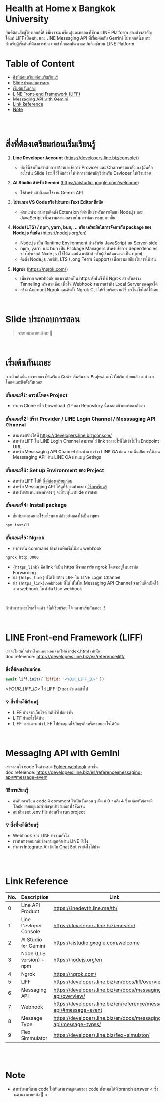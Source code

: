 # Health at Home x Bangkok University
ยินดีต้อนรับสู่โปรเจกต์นี้! ที่นี่เราจะมาเรียนรู้และทดลองใช้งาน LINE Platform สองส่วนสำคัญ ได้แก่ LIFF เบื้องต้น และ LINE Messaging API ที่เชื่อมต่อกับ Gemini โปรเจกต์นี้เหมาะสำหรับผู้เริ่มต้นที่ต้องการทำความเข้าใจและพัฒนาแอปพลิเคชันบน LINE Platform

# Table of Content
* [สิ่งที่ต้องเตรียมก่อนเริ่มเรียนรู้](#สิ่งที่ต้องเตรียมก่อนเริ่มเรียนรู้)
* [Slide ประกอบการสอน](#slide-ประกอบการสอน)
* [เริ่มต้นกันเถอะ](#เริ่มต้นกันเถอะ)
* [LINE Front-end Framework (LIFF)](#line-front-end-framework-liff)
* [Messaging API with Gemini](#messaging-api-with-gemini)
* [Link Reference](#link-reference)
* [Note](#note)

<br><br>

# สิ่งที่ต้องเตรียมก่อนเริ่มเรียนรู้
1. **Line Developer Account** (https://developers.line.biz/console/)
    - บัญชีนี้จำเป็นสำหรับการสร้างและจัดการ Provider และ Channel ของตัวเอง (มันคืออะไรนั้น Slide มีระบุไว้ให้แล้ว) ให้ทำการสมัครบัญชีสำหรับ Devloper ให้เรียบร้อย

2. **AI Studio สำหรับ Gemini** (https://aistudio.google.com/welcome)
    - ใช้สำหรับเข้าถึงและใช้งาน Gemini API 

3. **โปรแกรม VS Code หรือโปรแกรม Text Editor ที่ถนัด**
    - คำแนะนำ: สามารถติดตั้ง Extension ที่จำเป็นสำหรับการพัฒนา Node.js และ JavaScript เพื่อความสะดวกสบายในการพัฒนาระบบมากขึ้น

4. **Node (LTS) / npm, yarn, bun, … หรือ เครื่องมือในการจัดการกับ package ของ Node.js ที่ถนัด** (https://nodejs.org/en)
    - Node.js เป็น Runtime Environment สำหรับรัน JavaScript บน Server-side
    - npm, yarn, และ bun เป็น Package Managers สำหรับจัดการ dependencies ของโปรเจกต์ Node.js (ใช้ได้ตามถนัด แต่ถ้าสำหรับผู้เริ่มต้นแนะนำเป็น npm)
    - ติดตั้ง Node.js เวอร์ชัน LTS (Long Term Support) เพื่อความเสถียรในการใช้งาน

5. **Ngrok** (https://ngrok.com/)
    - เนื่องจาก webhook ของเราต้องเป็น https ดังนั้นจึงใช้ Ngrok สำหรับสร้าง Tunneling หรือทางเชื่อมเพื่อให้ Webhook สามารถเข้าถึง Local Server ของคุณได้
    - สร้าง Account Ngrok และติดตั้ง Ngrok CLI ให้เรียบร้อยตามวิธีการในเว็บไซต์ได้เลย

<br>

# Slide ประกอบการสอน
> จะตามมาภายหลังนะ 🤫

<br>

# เริ่มต้นกันเถอะ
การเริ่มต้นนั้น ทางพวกเราได้เตรียม Code เริ่มต้นของ Project เอาไว้ให้เรียบร้อยแล้ว มาทำการโหลดและติดตั้งกันเถอะ
### *ขั้นตอนที่ 1:* ดาวน์โหลด Project
- ทำการ Clone หรือ Download ZIP ของ Repository นี้ลงคอมพิวเตอร์ของตัวเอง

### *ขั้นตอนที่ 2:* สร้าง Provider / LINE Login Channel / Messsaging API Channel
- สามารถสร้างได้ที่ https://developers.line.biz/console/
- สำหรับ LIFF ใน LINE Login Channel สามารถใส่ link ของอะไรก็ได้เข้าไปใน Endpoint URL
- สำหรับ Messsaging API Channel ต้องทำการสร้าง LINE OA ก่อน จากนั้นเปิดการใช้งาน Messsaging API ผ่าน LINE OA ผ่านเมนู Setings

### *ขั้นตอนที่ 3:* Set up Environment ของ Project
- สำหรับ LIFF ไปที่ [สิ่งที่ต้องเตรียมก่อน](#สิ่งที่ต้องเตรียมก่อน)
- สำหรับ Messaging API ให้ดูที่ข้อสุดท้ายของ [วิธีการเรียนรู้](#วิธีการเรียนรู้)
- สำหรับตำแหน่งของค่าต่าง ๆ จะมีระบุใน slide การสอน


### *ขั้นตอนที่ 4:* Install package
- ขั้นกับแต่ละคนจะใช้อะไรนะ แต่ตัวอย่างของใช้เป็น npm 
``` bash
npm install
```

### *ขั้นตอนที่ 5:* Ngrok
- ทำการรัน command ข้างล่างเพื่อเริ่มใช้งาน webhook 
``` bash
ngrok http 3000
```
- `{https_link}` คือ link ที่เป็น https ที่จากการรัน ngrok โดยจะอยู่ในบรรทัด Forwarding
- นำ `{https_link}` ที่ได้ไปสร้าง LIFF ใน LINE Login Channel
- นำ `{https_link}/webhook` ที่ได้ไปใส่ใน Messaging API Channel จากนั้นติ๊กเปิดใช้งาน webhook ในหัวข้อ Use webhook

<br>

ถ้าทำการลงอะไรเสร็จแล้ว ทีนี้ก็เรียบร้อย ได้เวลามาเริ่มกันเถอะ !!

<br>

# LINE Front-end Framework (LIFF)
เราจะไม่สนใจส่วนไหนเลย นอกจากไฟล์ [index.html](/liff/index.html) เท่านั้น<br>
doc reference: https://developers.line.biz/en/reference/liff/ 

### สิ่งที่ต้องเตรียมก่อน
``` javascript
await liff.init({ liffId: '<YOUR_LIFF_ID>' })
```
*<YOUR_LIFF_ID>* ใส่ LIFF ID ของ ตัวเองเข้าไป

### 💡 สิ่งที่จะได้เรียนรู้
- LIFF ต่างจากเว็บไซต์ปกติทั่วไปอย่างไร
- LIFF ทำอะไรได้บ้าง
- LIFF จะสามารถนำ LIFF ไปประยุกต์ใช้กับธุรกิจหรือระบบอะไรได้บ้าง

<br>

# Messaging API with Gemini
เราจะสนใจ code ในส่วนของ [Folder webhook](/webhook) เท่านั้น<br>
doc reference: https://developers.line.biz/en/reference/messaging-api/#message-event

### วิธีการเรียนรู้
- ลำดับการเขียน code มี comment ไว้เป็นขั้นตอน ๆ ตั้งแต่ 0 จนถึง 4 ซึ่งแต่ละหัวข้อจะมี Task ย่อยอยู่และกำกับจุดประสงค์เอาไว้ชัดเจน
- อย่าลืม set .env file ก่อนเริ่ม run project

### 💡 สิ่งที่จะได้เรียนรู้
- Webhook ของ LINE ทำงานยังไง
- เราทำการตอบกลับข้อความลูกค้าผ่าน LINE ยังไง
- ทำการ Integrate AI เข้ากับ Chat Bot เรายังไงได้บ้าง

<br>
<br>

# Link Reference
| No. | Description            | Link                                                                  |
| --- | ---------------------- | --------------------------------------------------------------------- |
| 0 | Line API Product         | https://linedevth.line.me/th/                                         |
| 1 | Line Devloper Console    | https://developers.line.biz/console/                                  |
| 2 | AI Studio for Gemini     | https://aistudio.google.com/welcome                                   |
| 3 | Node (LTS version) + npm | https://nodejs.org/en                                                 |
| 4 | Ngrok                    | https://ngrok.com/                                                    |
| 5 | LIFF                     | https://developers.line.biz/en/docs/liff/overview/                    |
| 6 | Messaging API            | https://developers.line.biz/en/docs/messaging-api/overview/           |
| 7 | Webhook                  | https://developers.line.biz/en/reference/messaging-api/#message-event |
| 8 | Message Type             | https://developers.line.biz/en/docs/messaging-api/message-types/      |
| 9 | Flex Simmulator          | https://developers.line.biz/flex-simulator/                           |

<br>
<br>

# Note
- สำหรับคนที่ตาม code ไม่ทันสามารถดูเฉลยของ code ทั้งหมดได้ที่ branch answer < ซึ่งจะตามมาภายหลัง 🤫 >
